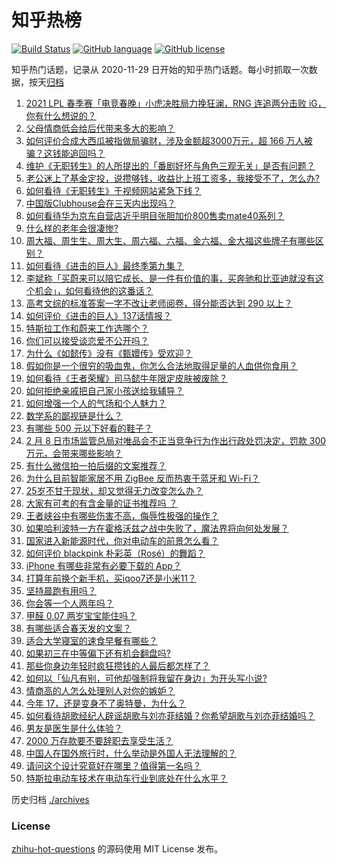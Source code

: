 # 知乎热榜
[![Build Status](https://github.com/ToWeLong/zhihu-hot-questions/workflows/CI/badge.svg)](https://github.com/ToWeLong/zhihu-hot-questions/actions)
[![GitHub language](https://img.shields.io/badge/language-golang-orange.svg)](https://golang.org/)
[![GitHub license](https://img.shields.io/github/license/ToWeLong/zhihu-hot-questions)](https://github.com/ToWeLong/zhihu-hot-questions/blob/main/LICENSE)

知乎热门话题，记录从 2020-11-29 日开始的知乎热门话题。每小时抓取一次数据，按天[归档](./archives)

<!-- BEGIN -->

1. [2021 LPL 春季赛「电竞春晚」小虎决胜局力挽狂澜，RNG 连追两分击败 iG，你有什么想说的？](https://www.zhihu.com/question/443340520)
1. [父母情商低会给后代带来多大的影响？](https://www.zhihu.com/question/38642896)
1. [如何评价合成大西瓜被指做局骗财，涉及金额超3000万元，超 166 万人被骗？这钱能追回吗？](https://www.zhihu.com/question/443284167)
1. [维护《无职转生》的人所提出的「番剧好坏与角色三观无关」是否有问题？](https://www.zhihu.com/question/442868512)
1. [老公迷上了基金定投，说攒够钱，收益比上班工资多，我接受不了，怎么办?](https://www.zhihu.com/question/418202692)
1. [如何看待《无职转生》于视频网站紧急下线？](https://www.zhihu.com/question/443359014)
1. [中国版Clubhouse会在三天内出现吗？](https://www.zhihu.com/question/442389365)
1. [如何看待华为京东自营店近乎明目张胆加价800售卖mate40系列？](https://www.zhihu.com/question/442730263)
1. [什么样的老年会很凄惨?](https://www.zhihu.com/question/442375719)
1. [周大福、周生生、周大生、周六福、六福、金六福、金大福这些牌子有哪些区别？](https://www.zhihu.com/question/32209352)
1. [如何看待《进击的巨人》最终季第九集？](https://www.zhihu.com/question/443336588)
1. [李斌称「买蔚来可以陪它成长、是一件有价值的事，买奔驰和比亚迪就没有这个机会」，如何看待他的这番话？](https://www.zhihu.com/question/443276338)
1. [高考文综的标准答案一字不改让老师阅卷，得分能否达到 290 以上？](https://www.zhihu.com/question/443144185)
1. [如何评价《进击的巨人》137话情报？](https://www.zhihu.com/question/442940005)
1. [特斯拉工作和蔚来工作选哪个？](https://www.zhihu.com/question/440648048)
1. [你们可以接受谈恋爱不公开吗？](https://www.zhihu.com/question/440939084)
1. [为什么《如懿传》没有《甄嬛传》受欢迎？](https://www.zhihu.com/question/438321740)
1. [假如你是一个很穷的吸血鬼，你怎么合法地取得足量的人血供你食用？](https://www.zhihu.com/question/443273171)
1. [如何看待《王者荣耀》司马懿牛年限定皮肤被废除？](https://www.zhihu.com/question/442920726)
1. [如何拒绝亲戚把自己家小孩送给我辅导？](https://www.zhihu.com/question/27775921)
1. [如何增强一个人的气场和个人魅力？](https://www.zhihu.com/question/21760519)
1. [数学系的鄙视链是什么？](https://www.zhihu.com/question/353756542)
1. [有哪些 500 元以下好看的鞋子？](https://www.zhihu.com/question/315597896)
1. [2 月 8 日市场监管总局对唯品会不正当竞争行为作出行政处罚决定，罚款 300 万元，会带来哪些影响？](https://www.zhihu.com/question/443405680)
1. [有什么微信拍一拍后缀的文案推荐？](https://www.zhihu.com/question/404874648)
1. [为什么目前智能家居不用 ZigBee 反而热衷于蓝牙和 Wi-Fi？](https://www.zhihu.com/question/439169826)
1. [25岁不甘于现状，却又觉得无力改变怎么办？](https://www.zhihu.com/question/442968097)
1. [大家有可考的有含金量的证书推荐吗 ？](https://www.zhihu.com/question/428848820)
1. [王者峡谷中有哪些伤害不高，侮辱性极强的操作？](https://www.zhihu.com/question/442469641)
1. [如果哈利波特一方在霍格沃兹之战中失败了，魔法界将向何处发展？](https://www.zhihu.com/question/412004472)
1. [国家进入新能源时代，你对电动车的前景怎么看？](https://www.zhihu.com/question/326740891)
1. [如何评价 blackpink 朴彩英（Rosé）的舞蹈？](https://www.zhihu.com/question/319449403)
1. [iPhone 有哪些非常有必要下载的 App？](https://www.zhihu.com/question/28306141)
1. [打算年前换个新手机，买iqoo7还是小米11？](https://www.zhihu.com/question/440485084)
1. [坚持晨跑有用吗？](https://www.zhihu.com/question/436666369)
1. [你会等一个人两年吗？](https://www.zhihu.com/question/433370621)
1. [甲醛 0.07 两岁宝宝能住吗？](https://www.zhihu.com/question/442317516)
1. [有哪些适合春天发的文案？](https://www.zhihu.com/question/440386496)
1. [适合大学寝室的速食早餐有哪些？](https://www.zhihu.com/question/27079269)
1. [如果初三在中等偏下还有机会翻盘吗?](https://www.zhihu.com/question/441155090)
1. [那些你身边年轻时疯狂攒钱的人最后都怎样了？](https://www.zhihu.com/question/408964456)
1. [如何以「仙凡有别，可他却强制将我留在身边」为开头写小说?](https://www.zhihu.com/question/435147439)
1. [情商高的人怎么处理别人对你的嫉妒？](https://www.zhihu.com/question/298484446)
1. [今年 17，还是变身不了奥特曼，为什么？](https://www.zhihu.com/question/373409849)
1. [如何看待胡歌经纪人辟谣胡歌与刘亦菲结婚？你希望胡歌与刘亦菲结婚吗？](https://www.zhihu.com/question/442695966)
1. [男友是医生是什么体验？](https://www.zhihu.com/question/67285793)
1. [2000 万存款要不要辞职去享受生活？](https://www.zhihu.com/question/441054579)
1. [中国人在国外旅行时，什么举动是外国人无法理解的？](https://www.zhihu.com/question/437809753)
1. [请问这个设计究竟好在哪里？值得第一名吗？](https://www.zhihu.com/question/442988303)
1. [特斯拉电动车技术在电动车行业到底处在什么水平？](https://www.zhihu.com/question/27612031)

<!-- END -->

历史归档 [./archives](./archives)


### License
[zhihu-hot-questions](https://github.com/towelong/zhihu-hot-questions) 的源码使用 MIT License 发布。